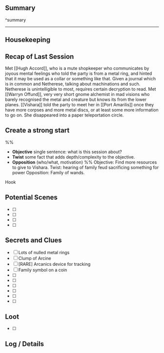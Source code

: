

## Summary

^summary

---

## Housekeeping


## Recap of Last Session

Met [[Hugh Accord]], who is a mute shopkeeper who communicates by joyous mental feelings who told the party is from a metal ring, and hinted that it may be used as a collar or something like that. 
Given a journal which is in common and Netherese, talking about machinations and such. Netherese is unintelligible to most, requires certain decryption to read.
Met [[Warryn Offund]], very very short gnome alchemist in mad visions who barely recognised the metal and creature but knows its from the lower planes.
[[Vishara]] told the party to meet her in [[Port Amarilis]] once they have more corpses and more metal discs, or at least some more information to go on. She disappeared into a paper teleportation circle.



## Create a strong start
%%
- **Objective** single sentence: what is this session about?
- **Twist** some fact that adds depth/complexity to the objective.
- **Opposition** (who/what, motivation)
%%
Objective: Find more resources to give to Vishara.
Twist: hearing of family feud sacrificing something for power
Opposition: Family of wands.

Hook


## Potential Scenes

- [ ] 
- [ ] 
- [ ] 
- [ ] 

## Secrets and Clues

- [ ] Lots of nulled metal rings
- [ ] Clump of Arcine
- [ ] [RARE] Arcanics device for tracking
- [ ] Family symbol on a coin
- [ ] 
- [ ] 
- [ ] 
- [ ] 
- [ ] 
- [ ] 

## Loot

- [ ] 

## Log / Details
